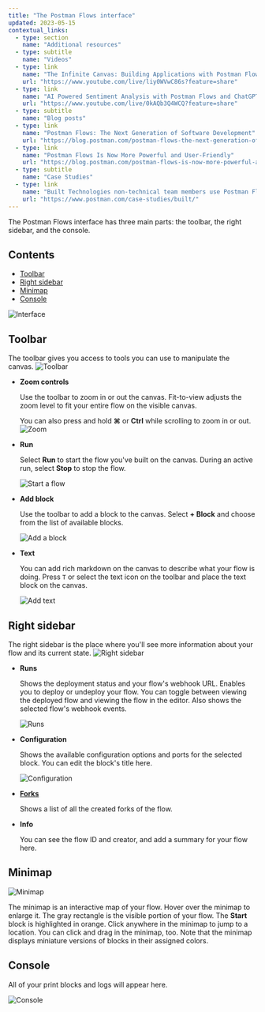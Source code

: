 ```yaml
---
title: "The Postman Flows interface"
updated: 2023-05-15
contextual_links:
  - type: section
    name: "Additional resources"
  - type: subtitle
    name: "Videos"
  - type: link
    name: "The Infinite Canvas: Building Applications with Postman Flows"
    url: "https://www.youtube.com/live/liy0WVwC86s?feature=share"
  - type: link
    name: "AI Powered Sentiment Analysis with Postman Flows and ChatGPT"
    url: "https://www.youtube.com/live/0kAQb3Q4WCQ?feature=share"
  - type: subtitle
    name: "Blog posts"
  - type: link
    name: "Postman Flows: The Next Generation of Software Development"
    url: "https://blog.postman.com/postman-flows-the-next-generation-of-software-development/"
  - type: link
    name: "Postman Flows Is Now More Powerful and User-Friendly"
    url: "https://blog.postman.com/postman-flows-is-now-more-powerful-and-user-friendly/"
  - type: subtitle
    name: "Case Studies"
  - type: link
    name: "Built Technologies non-technical team members use Postman Flows"
    url: "https://www.postman.com/case-studies/built/"
---
```


The Postman Flows interface has three main parts: the toolbar, the right sidebar, and the console.

## Contents

* [Toolbar](#toolbar)
* [Right sidebar](#right-sidebar)
* [Minimap](#minimap)
* [Console](#console)

![Interface](https://assets.postman.com/postman-docs/v10/flows-interface-main-v10-2.jpg)

## Toolbar

The toolbar gives you access to tools you can use to manipulate the canvas.
![Toolbar](https://assets.postman.com/postman-docs/v10/updated-interface-tool-bar-v10.jpg)

* **Zoom controls**

  Use the toolbar to zoom in or out the canvas. Fit-to-view adjusts the zoom level to fit your entire flow on the visible canvas.

  You can also press and hold **⌘** or **Ctrl** while scrolling to zoom in or out.
  ![Zoom](https://assets.postman.com/postman-labs-docs/interface/updated-interface-zoom-controls.gif)

* **Run**

  Select **Run** to start the flow you've built on the canvas. During an active run, select **Stop** to stop the flow.

  ![Start a flow](https://assets.postman.com/postman-labs-docs/interface/updated-interface-start-flow.gif)

* **Add block**

  Use the toolbar to add a block to the canvas. Select **+ Block** and choose from the list of available blocks.

  ![Add a block](https://assets.postman.com/postman-labs-docs/interface/updated-interface-add-block.gif)

* **Text**

  You can add rich markdown on the canvas to describe what your flow is doing. Press `T` or select the text icon on the toolbar and place the text block on the canvas.

  ![Add text](https://assets.postman.com/postman-labs-docs/interface/updated-interface-add-annotations.gif)

## Right sidebar

The right sidebar is the place where you'll see more information about your flow and its current state.
![Right sidebar](https://assets.postman.com/postman-docs/v10/updated-interface-context-bar-v10-3.jpg)

* **Runs**

  Shows the deployment status and your flow's webhook URL. Enables you to deploy or undeploy your flow. You can toggle between viewing the deployed flow and viewing the flow in the editor. Also shows the selected flow's webhook events.

  ![Runs](https://assets.postman.com/postman-docs/v10/flows-right-sidebar-runs-v10.jpg)

* **Configuration**

  Shows the available configuration options and ports for the selected block. You can edit the block's title here.

  ![Configuration](https://assets.postman.com/postman-docs/v10/flows-right-sidebar-config-v10.jpg)

* [**Forks**](/docs/collaborating-in-postman/using-version-control/forking-entities/)

  Shows a list of all the created forks of the flow.

* **Info**

  You can see the flow ID and creator, and add a summary for your flow here.

## Minimap

  ![Minimap](https://assets.postman.com/postman-docs/v10/flows-minimap-v10.jpg)

The minimap is an interactive map of your flow. Hover over the minimap to enlarge it. The gray rectangle is the visible portion of your flow. The **Start** block is highlighted in orange. Click anywhere in the minimap to jump to a location. You can click and drag in the minimap, too. Note that the minimap displays miniature versions of blocks in their assigned colors.

## Console

  All of your print blocks and logs will appear here.

  ![Console](https://assets.postman.com/postman-labs-docs/interface/console.gif)
